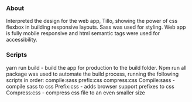 ### About

Interpreted the design for the web app, Tillo, showing the power of css flexbox in building responsive layouts. Sass was used for styling. Web app is fully mobile responsive and html semantic tags were used for accessibility.

### Scripts

yarn run build - build the app for production to the build folder. Npm run all package was used to automate the build process, running the following scripts in order: compile:sass prefix:css compress:css
Compile:sass - compile sass to css
Prefix:css - adds browser support prefixes to css
Compress:css - compress css file to an even smaller size
